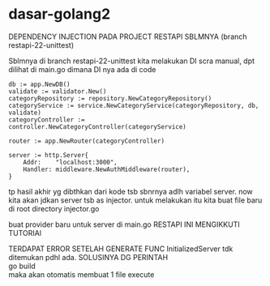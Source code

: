 # dasar-golang2
DEPENDENCY INJECTION PADA PROJECT RESTAPI SBLMNYA (branch restapi-22-unittest)

Sblmnya di branch restapi-22-unittest kita melakukan DI scra manual, dpt dilihat di main.go dimana DI nya ada di code

	db := app.NewDB()
	validate := validator.New()
	categoryRepository := repository.NewCategoryRepository()
	categoryService := service.NewCategoryService(categoryRepository, db, validate)
	categoryController := controller.NewCategoryController(categoryService)

	router := app.NewRouter(categoryController)

	server := http.Server{
		Addr:    "localhost:3000",
		Handler: middleware.NewAuthMiddleware(router),
	}

tp hasil akhir yg dibthkan dari kode tsb sbnrnya adlh variabel server.
now kita akan jdkan server tsb as injector. untuk melakukan itu kita buat file baru di root directory injector.go

buat provider baru untuk server di main.go
RESTAPI INI MENGIKKUTI TUTORIAl

TERDAPAT ERROR SETELAH GENERATE FUNC InitializedServer tdk ditemukan pdhl ada. SOLUSINYA DG PERINTAH <br>
go build<br>
maka akan otomatis membuat 1 file execute



